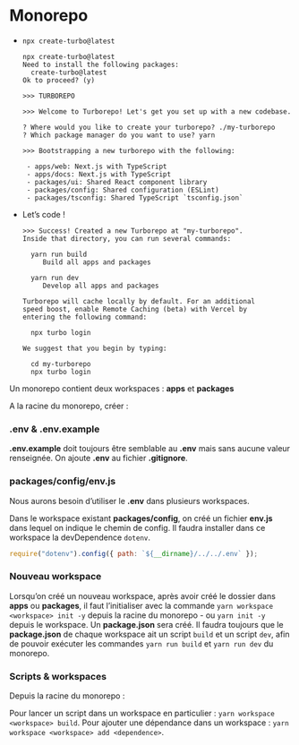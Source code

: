 # Monorepo

- `npx create-turbo@latest`

  ```
  npx create-turbo@latest
  Need to install the following packages:
    create-turbo@latest
  Ok to proceed? (y)

  >>> TURBOREPO

  >>> Welcome to Turborepo! Let's get you set up with a new codebase.

  ? Where would you like to create your turborepo? ./my-turborepo
  ? Which package manager do you want to use? yarn

  >>> Bootstrapping a new turborepo with the following:

   - apps/web: Next.js with TypeScript
   - apps/docs: Next.js with TypeScript
   - packages/ui: Shared React component library
   - packages/config: Shared configuration (ESLint)
   - packages/tsconfig: Shared TypeScript `tsconfig.json`
  ```

- Let’s code !

  ```
  >>> Success! Created a new Turborepo at "my-turborepo".
  Inside that directory, you can run several commands:

    yarn run build
       Build all apps and packages

    yarn run dev
       Develop all apps and packages

  Turborepo will cache locally by default. For an additional
  speed boost, enable Remote Caching (beta) with Vercel by
  entering the following command:

    npx turbo login

  We suggest that you begin by typing:

    cd my-turborepo
    npx turbo login
  ```

Un monorepo contient deux workspaces : **apps** et **packages**

A la racine du monorepo, créer :

### .env & .env.example

**.env.example** doit toujours être semblable au **.env** mais sans aucune valeur renseignée.
On ajoute **.env** au fichier **.gitignore**.

### packages/config/env.js

Nous aurons besoin d’utiliser le **.env** dans plusieurs workspaces.

Dans le workspace existant **packages/config**, on créé un fichier **env.js** dans lequel on indique le chemin de config. Il faudra installer dans ce workspace la devDependence `dotenv`.

```jsx
require("dotenv").config({ path: `${__dirname}/../../.env` });
```

### Nouveau workspace

Lorsqu’on créé un nouveau workspace, après avoir créé le dossier dans **apps** ou **packages**, il faut l’initialiser avec la commande `yarn workspace <workspace> init -y` depuis la racine du monorepo - ou `yarn init -y` depuis le workspace.
Un **package.json** sera créé. Il faudra toujours que le **package.json** de chaque workspace ait un script `build` et un script `dev`, afin de pouvoir exécuter les commandes `yarn run build` et `yarn run dev` du monorepo.

### Scripts & workspaces

Depuis la racine du monorepo :

Pour lancer un script dans un workspace en particulier : `yarn workspace <workspace> build`.
Pour ajouter une dépendance dans un workspace : `yarn workspace <workspace> add <dependence>`.
